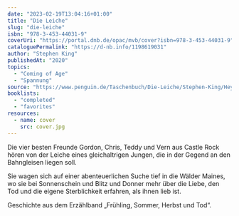 ```yaml
---
date: "2023-02-19T13:04:16+01:00"
title: "Die Leiche"
slug: "die-leiche"
isbn: "978-3-453-44031-9"
coverUri: "https://portal.dnb.de/opac/mvb/cover?isbn=978-3-453-44031-9"
cataloguePermalink: "https://d-nb.info/1198619031"
author: "Stephen King"
publishedAt: "2020"
topics:
  - "Coming of Age"
  - "Spannung"
source: "https://www.penguin.de/Taschenbuch/Die-Leiche/Stephen-King/Heyne/e560934.rhd"
booklists:
  - "completed"
  - "favorites"
resources:
  - name: cover
    src: cover.jpg
---
```

Die vier besten Freunde Gordon, Chris, Teddy und Vern aus Castle Rock hören von 
der Leiche eines gleichaltrigen Jungen, die in der Gegend an den Bahngleisen 
liegen soll.

Sie wagen sich auf einer abenteuerlichen Suche tief in die Wälder Maines, wo sie 
bei Sonnenschein und Blitz und Donner mehr über die Liebe, den Tod und die 
eigene Sterblichkeit erfahren, als ihnen lieb ist.

Geschichte aus dem Erzählband „Frühling, Sommer, Herbst und Tod“.